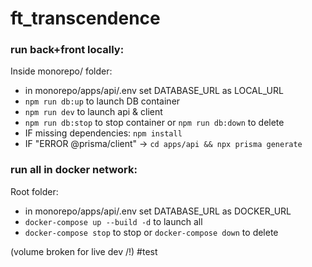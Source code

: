 # ft_transcendence

### run back+front locally:

Inside monorepo/ folder:

- in monorepo/apps/api/.env set DATABASE_URL as LOCAL_URL
- `npm run db:up` to launch DB container
- `npm run dev` to launch api & client
- `npm run db:stop` to stop container or `npm run db:down` to delete
- IF missing dependencies: `npm install`
- IF "ERROR @prisma/client" -> `cd apps/api && npx prisma generate`


### run all in docker network:

Root folder:

- in monorepo/apps/api/.env set DATABASE_URL as DOCKER_URL
- `docker-compose up --build -d` to launch all
- `docker-compose stop` to stop or `docker-compose down` to delete

(volume broken for live dev /!\)
#test
